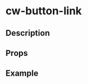 <script setup>
import { CwButtonLink } from '../../index';

const buttonPlaygroundCode = '<cw-button-link label="Click me"></cw-button-link>';
</script>

# cw-button-link

## Description

## Props

<Props :of="CwButtonLink"></Props>

## Example

<Playground
  :code="buttonPlaygroundCode"
  :components="{ CwButtonLink }">
</Playground>
